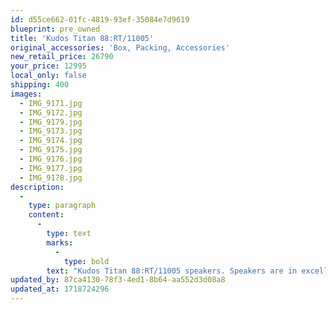 ```yaml
---
id: d55ce662-01fc-4819-93ef-35084e7d9619
blueprint: pre_owned
title: 'Kudos Titan 88:RT/11005'
original_accessories: 'Box, Packing, Accessories'
new_retail_price: 26790
your_price: 12995
local_only: false
shipping: 400
images:
  - IMG_9171.jpg
  - IMG_9172.jpg
  - IMG_9179.jpg
  - IMG_9173.jpg
  - IMG_9174.jpg
  - IMG_9175.jpg
  - IMG_9176.jpg
  - IMG_9177.jpg
  - IMG_9178.jpg
description:
  -
    type: paragraph
    content:
      -
        type: text
        marks:
          -
            type: bold
        text: "Kudos Titan 88:RT/11005 speakers. Speakers are in excellent physical and functional condition with original boxes and packing. Tineo wood finish.\_Designed with Naim electronics and pairs well with them. Highly regarded in the British hi-fi community. Speakers sold as new for $26,790.00"
updated_by: 87ca4130-78f3-4ed1-8b64-aa552d3d08a8
updated_at: 1718724296
---
```

